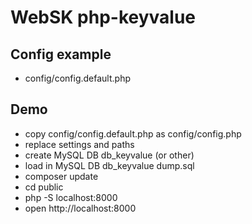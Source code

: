 # WebSK php-keyvalue

## Config example
* config/config.default.php

## Demo
* copy config/config.default.php as config/config.php
* replace settings and paths
* create MySQL DB db_keyvalue (or other) 
* load in MySQL DB db_keyvalue dump.sql
* composer update
* cd public
* php -S localhost:8000
* open http://localhost:8000